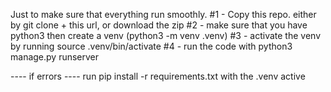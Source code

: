 Just to make sure that everything run smoothly.
#1 - Copy this repo. either by git clone + this url, or download the zip
#2 - make sure that you have python3 then create a venv (python3 -m venv .venv)
#3 - activate the venv by running source .venv/bin/activate 
#4 - run the code with python3 manage.py runserver


---- if errors ----
run pip install -r requirements.txt with the .venv active  
